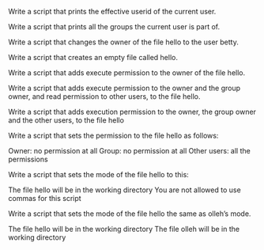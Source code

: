Write a script that prints the effective userid of the current user.

Write a script that prints all the groups the current user is part of.

Write a script that changes the owner of the file hello to the user betty.

Write a script that creates an empty file called hello.

Write a script that adds execute permission to the owner of the file hello.

Write a script that adds execute permission to the owner and the group owner, and read permission to other users, to the file hello.

Write a script that adds execution permission to the owner, the group owner and the other users, to the file hello

Write a script that sets the permission to the file hello as follows:

Owner: no permission at all
Group: no permission at all
Other users: all the permissions

Write a script that sets the mode of the file hello to this:

The file hello will be in the working directory
You are not allowed to use commas for this script

Write a script that sets the mode of the file hello the same as olleh’s mode.

The file hello will be in the working directory
The file olleh will be in the working directory

